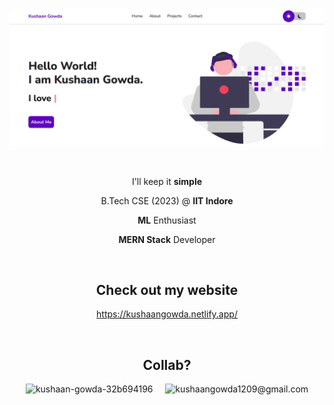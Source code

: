 <a href="https://kushaangowda.netlify.app/" target="_blank">
	<img
		src="./images/vidgif.gif"
		alt="kushaan-gowda-32b694196"
	/>
</a>
<p></p>
<br />
<!-- <h2 align="center">👋Hello World, I am <strong><a href="https://kushaangowda.netlify.app/" target="_blank">Kushaan Gowda</a></strong></h2> -->
<p align="center">I'll keep it <strong>simple</strong></p>
<p align="center">B.Tech CSE (2023) @ <strong>IIT Indore</strong></p>
<p align="center"><strong>ML</strong> Enthusiast</p>
<p align="center"><strong>MERN Stack</strong> Developer</p>
<br />
<h2 align="center">Check out my website</h2>
<p align="center"><a href="https://kushaangowda.netlify.app/" target="_blank">https://kushaangowda.netlify.app/</a></p>
<br />
<h2 align="center">Collab?</h2>
<p align="center">
	<a style="text-decoration: none" href="https://www.linkedin.com/in/kushaan-gowda/" target="blank">
		<img
			src="https://www.vectorlogo.zone/logos/linkedin/linkedin-icon.svg"
			alt="kushaan-gowda-32b694196"
			height="40"
			width="30"
		/>
	</a>
	&nbsp;&nbsp;&nbsp;
	<a style="text-decoration: none" href="mailto:kushaangowda1209@gmail.com" target="blank">
		<img
			src="https://www.vectorlogo.zone/logos/gmail/gmail-icon.svg"
			alt="kushaangowda1209@gmail.com"
			height="40"
			width="40"
		/>
	</a>
	<!-- &nbsp;&nbsp;&nbsp; -->
	<!-- <a style="text-decoration: none" href="mailto:kushaangowda@yahoo.com" target="blank">
		<img
			src="https://www.vectorlogo.zone/logos/yahoo/yahoo-icon.svg"
			alt="kushaangowda@yahoo.com"
			height="40"
			width="40"
		/>
	</a> -->
</p>
<br />
